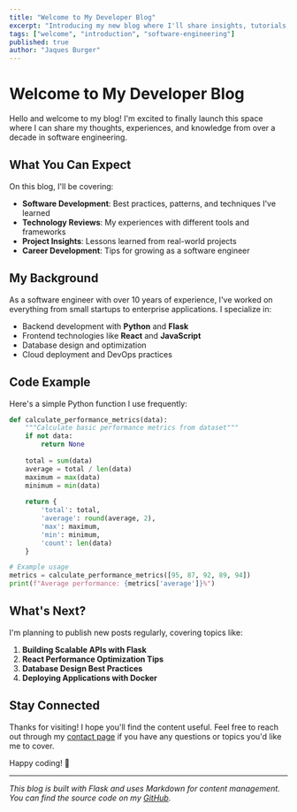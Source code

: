 ```yaml
---
title: "Welcome to My Developer Blog"
excerpt: "Introducing my new blog where I'll share insights, tutorials, and experiences from my journey as a software engineer."
tags: ["welcome", "introduction", "software-engineering"]
published: true
author: "Jaques Burger"
---
```


# Welcome to My Developer Blog

Hello and welcome to my blog! I'm excited to finally launch this space where I can share my thoughts, experiences, and knowledge from over a decade in software engineering.

## What You Can Expect

On this blog, I'll be covering:

- **Software Development**: Best practices, patterns, and techniques I've learned
- **Technology Reviews**: My experiences with different tools and frameworks
- **Project Insights**: Lessons learned from real-world projects
- **Career Development**: Tips for growing as a software engineer

## My Background

As a software engineer with over 10 years of experience, I've worked on everything from small startups to enterprise applications. I specialize in:

- Backend development with **Python** and **Flask**
- Frontend technologies like **React** and **JavaScript**
- Database design and optimization
- Cloud deployment and DevOps practices

## Code Example

Here's a simple Python function I use frequently:

```python
def calculate_performance_metrics(data):
    """Calculate basic performance metrics from dataset"""
    if not data:
        return None
    
    total = sum(data)
    average = total / len(data)
    maximum = max(data)
    minimum = min(data)
    
    return {
        'total': total,
        'average': round(average, 2),
        'max': maximum,
        'min': minimum,
        'count': len(data)
    }

# Example usage
metrics = calculate_performance_metrics([95, 87, 92, 89, 94])
print(f"Average performance: {metrics['average']}%")
```

## What's Next?

I'm planning to publish new posts regularly, covering topics like:

1. **Building Scalable APIs with Flask**
2. **React Performance Optimization Tips**
3. **Database Design Best Practices**
4. **Deploying Applications with Docker**

## Stay Connected

Thanks for visiting! I hope you'll find the content useful. Feel free to reach out through my [contact page](/contact) if you have any questions or topics you'd like me to cover.

Happy coding! 🚀

---

*This blog is built with Flask and uses Markdown for content management. You can find the source code on my [GitHub](https://github.com/Burger-Byte).*